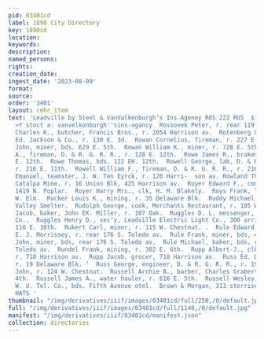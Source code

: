 ```yaml
---
pid: 03401cd
label: 1890 City Directory
key: 1890cd
location: 
keywords: 
description: 
named_persons: 
rights: 
creation_date: 
ingest_date: '2023-08-09'
format: 
source: 
order: '3401'
layout: cmhc_item
text: 'Leadville by Steel & VanValkenburgh’s Ins.Ageney ROS 222 RUS  $150,000 wecavite
  >Y stoct a: vanvelkonburgh''sins-agancy  Rossovek Peter, r. rear 119 W. 8d.  Rothe
  Charles K., butcher, Francis Bros., r. 2054 Harrison av.  Rotenberg Charles, tailor,
  Ed. Jackson & Co., r. 130 E. 3d.  Rowan Cornelius, fireman, r. 227 E. 8th.  Rowan
  John, miner, bds. 629 E. 5th.  Rowan William K., miner, r. 728 E. 5th.  Rowe Augustus
  A., fireman, D. & R. G. R. R., r. 128 E. 12th.  Rowe James R., brakeman, r. 122
  E. 12th.  Rowe Thomas, bds. 122 EH. 12th.  Rowell George, lab, D. & R. G. R. Ri.
  r. 216 E. 11th.  Rowell William F., fireman, D. & R. G. R. R., r. 216 E. 11th.  Rowland
  Emanuel, teamster, J. W. Ten Eyrck, r. 120 Harri-  son av. Rowland Thomas, engineer,
  Catalpa Mine, r. 16 Union Blk, 425 Harrison av.  Royer Edward F., conductor, r.
  1419 N. Poplar.  Royer Harry Mrs., clk, H. M. Blakely.  Roys Frank, lab, r. 606
  W. Elm.  Rucker Louis K., mining, r. 35 Delaware Blk.  Ruddy Michael, wks. Arkansas
  Valley Smelter.  Rudolph George, cook, Merchants Restaurant, r. 105 W. 3d.  Ruessler
  Jacob, baker, John EK. Miller, r. 107 Oak.  Ruggles D. L. messenger, Pacific Express
  Co.,  Ruggles Henry D., sec’y, Leadville Electric Light Co., 300 arrison av., r.
  116 E. 10th.  Rukert Carl, miner, r. 115 W. Chestnut. .  Rule Edward, cigarmkr,
  E. J. Morrissey, r. rear 176 S. Toledo av.  Rule Frank, miner, bds, 422 E. 6th.  Rule
  John, miner, bds, rear 176 S. Toledo av,  Rule Michael, baker, bds, rear 176 S.
  Toledo av.  Rundel Frank, mining, r. 302 E. 6th.  Rupp Albert-J., clk, Jacob Rupp,
  r. 718 Harrison av.  Rupp Jacob, grocer, 718 Harrison av.  Russ Ed. D., assayer,
  r. 19 Delaware Blk. ‘  Russ George, engineer, D. & R. G. R. R., r. 19 Delaware Bik.  Russ
  John, r. 124 W. Chestnut.  Russell Archie B., barber, Charles Grabert, r. 320 E.
  4th.  Russell James A., water hauler, r. 616 E. 5th.  Russell Wesley, operator,
  W. U. Tel. Co., bds. Fifth Avenue otel.  Brown & Morgan, 313 sterrison ave GHRISTY
  HATS '
thumbnail: "/img/derivatives/iiif/images/03401cd/full/250,/0/default.jpg"
full: "/img/derivatives/iiif/images/03401cd/full/1140,/0/default.jpg"
manifest: "/img/derivatives/iiif/03401cd/manifest.json"
collection: directories
---
```

